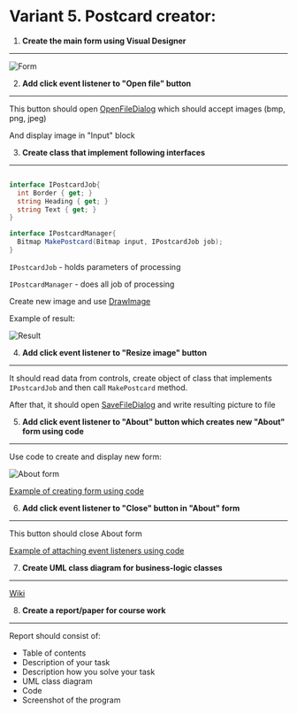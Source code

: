 # Variant 5. Postcard creator:

1. __Create the main form using Visual Designer__
---------------------------------------------

![Form](https://raw.githubusercontent.com/Nordth/istu-en-oop-course-work-2019/master/images/pic_variant5.png)


2. __Add click event listener to "Open file" button__
-------------------------------

This button should open [OpenFileDialog](https://docs.microsoft.com/en-us/dotnet/framework/winforms/controls/how-to-open-files-using-the-openfiledialog-component) which should accept images (bmp, png, jpeg)

And display image in "Input" block


3. __Create class that implement following interfaces__
-------------------------------

```c#

interface IPostcardJob{
  int Border { get; }
  string Heading { get; }
  string Text { get; }
}

interface IPostcardManager{
  Bitmap MakePostcard(Bitmap input, IPostcardJob job);
}

```
`IPostcardJob` - holds parameters of processing

`IPostcardManager` - does all job of processing

Create new image and use [DrawImage](https://docs.microsoft.com/en-us/dotnet/api/system.drawing.graphics.drawimage?view=netframework-4.8)

Example of result:

![Result](https://raw.githubusercontent.com/Nordth/istu-en-oop-course-work-2019/master/images/postcard.png)

4. __Add click event listener to "Resize image" button__
---------------------------------------------

It should read data from controls, create object of class that implements `IPostcardJob` and then call `MakePostcard` method. 

After that, it should open [SaveFileDialog](https://docs.microsoft.com/en-us/dotnet/framework/winforms/controls/how-to-save-files-using-the-savefiledialog-component) and write resulting picture to file

5. __Add click event listener to "About" button which creates new "About" form using code__
---------------------------------------------

Use code to create and display new form:

![About form](https://raw.githubusercontent.com/Nordth/istu-en-oop-course-work-2019/master/images/about_form.png)

[Example of creating form using code](https://docs.microsoft.com/en-us/dotnet/api/system.windows.forms.form?redirectedfrom=MSDN&view=netframework-4.8)

6. __Add click event listener to "Close" button in "About" form__
---------------------------------------------

This button should close About form

[Example of attaching event listeners using code](https://docs.microsoft.com/en-us/dotnet/framework/winforms/how-to-create-event-handlers-at-run-time-for-windows-forms)

7. __Create UML class diagram for business-logic classes__
-----------------------------------------------
[Wiki](https://en.wikipedia.org/wiki/Class_diagram)

8. __Create a report/paper for course work__
-----------------------------------------------
Report should consist of:
- Table of contents
- Description of your task
- Description how you solve your task
- UML class diagram
- Code
- Screenshot of the program
